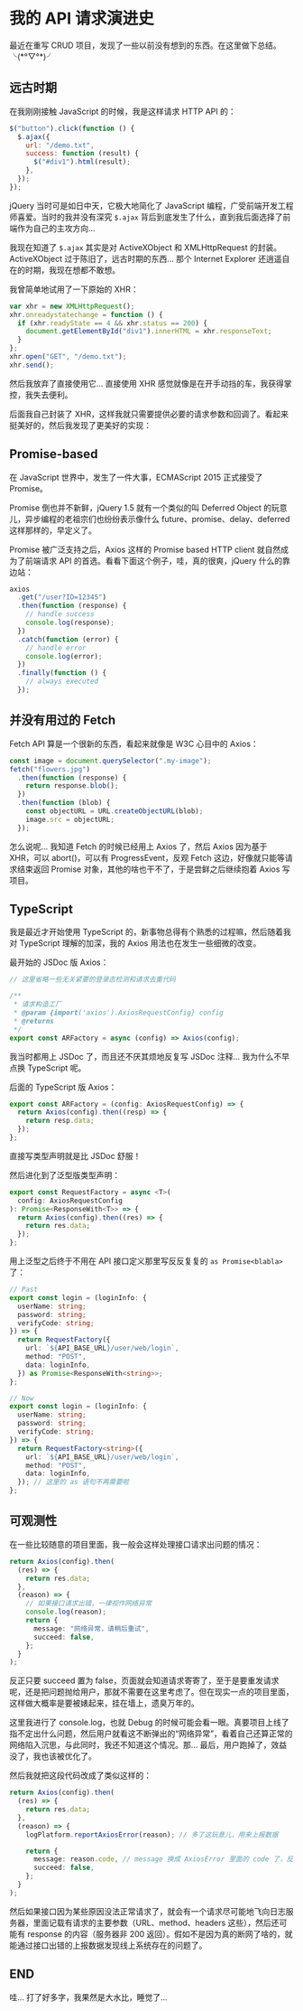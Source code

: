 # 我的 API 请求演进史

最近在重写 CRUD 项目，发现了一些以前没有想到的东西。在这里做下总结。╰(\*°▽°\*)╯

## 远古时期

在我刚刚接触 JavaScript 的时候，我是这样请求 HTTP API 的：

```js
$("button").click(function () {
  $.ajax({
    url: "/demo.txt",
    success: function (result) {
      $("#div1").html(result);
    },
  });
});
```

jQuery 当时可是如日中天，它极大地简化了 JavaScript 编程，广受前端开发工程师喜爱。当时的我并没有深究 `$.ajax` 背后到底发生了什么，直到我后面选择了前端作为自己的主攻方向...

我现在知道了 `$.ajax` 其实是对 ActiveXObject 和 XMLHttpRequest 的封装。ActiveXObject 过于陈旧了，远古时期的东西... 那个 Internet Explorer 还逍遥自在的时期，我现在想都不敢想。

我曾简单地试用了一下原始的 XHR：

```js
var xhr = new XMLHttpRequest();
xhr.onreadystatechange = function () {
  if (xhr.readyState == 4 && xhr.status == 200) {
    document.getElementById("div1").innerHTML = xhr.responseText;
  }
};
xhr.open("GET", "/demo.txt");
xhr.send();
```

然后我放弃了直接使用它... 直接使用 XHR 感觉就像是在开手动挡的车，我获得掌控，我失去便利。

后面我自己封装了 XHR，这样我就只需要提供必要的请求参数和回调了。看起来挺美好的，然后我发现了更美好的实现：

## Promise-based

在 JavaScript 世界中，发生了一件大事，ECMAScript 2015 正式接受了 Promise。

Promise 倒也并不新鲜，jQuery 1.5 就有一个类似的叫 Deferred Object 的玩意儿，异步编程的老祖宗们也纷纷表示像什么 future、promise、delay、deferred 这样那样的，早定义了。

Promise 被广泛支持之后，Axios 这样的 Promise based HTTP client 就自然成为了前端请求 API 的首选。看看下面这个例子，哇，真的很爽，jQuery 什么的靠边站：

```js
axios
  .get("/user?ID=12345")
  .then(function (response) {
    // handle success
    console.log(response);
  })
  .catch(function (error) {
    // handle error
    console.log(error);
  })
  .finally(function () {
    // always executed
  });
```

## 并没有用过的 Fetch

Fetch API 算是一个很新的东西，看起来就像是 W3C 心目中的 Axios：

```js
const image = document.querySelector(".my-image");
fetch("flowers.jpg")
  .then(function (response) {
    return response.blob();
  })
  .then(function (blob) {
    const objectURL = URL.createObjectURL(blob);
    image.src = objectURL;
  });
```

怎么说呢... 我知道 Fetch 的时候已经用上 Axios 了，然后 Axios 因为基于 XHR，可以 abort()，可以有 ProgressEvent，反观 Fetch 这边，好像就只能等请求结束返回 Promise 对象，其他的啥也干不了，于是尝鲜之后继续抱着 Axios 写项目。

## TypeScript

我是最近才开始使用 TypeScript 的，新事物总得有个熟悉的过程嘛，然后随着我对 TypeScript 理解的加深，我的 Axios 用法也在发生一些细微的改变。

最开始的 JSDoc 版 Axios：

```js
// 这里省略一些无关紧要的登录态检测和请求去重代码

/**
 * 请求构造工厂
 * @param {import('axios').AxiosRequestConfig} config
 * @returns
 */
export const ARFactory = async (config) => Axios(config);
```

我当时都用上 JSDoc 了，而且还不厌其烦地反复写 JSDoc 注释... 我为什么不早点换 TypeScript 呢。

后面的 TypeScript 版 Axios：

```ts
export const ARFactory = (config: AxiosRequestConfig) => {
  return Axios(config).then((resp) => {
    return resp.data;
  });
};
```

直接写类型声明就是比 JSDoc 舒服！

然后进化到了泛型版类型声明：

```ts
export const RequestFactory = async <T>(
  config: AxiosRequestConfig
): Promise<ResponseWith<T>> => {
  return Axios(config).then((res) => {
    return res.data;
  });
};
```

用上泛型之后终于不用在 API 接口定义那里写反反复复的 `as Promise<blabla>` 了：

```ts
// Past
export const login = (loginInfo: {
  userName: string;
  password: string;
  verifyCode: string;
}) => {
  return RequestFactory({
    url: `${API_BASE_URL}/user/web/login`,
    method: "POST",
    data: loginInfo,
  }) as Promise<ResponseWith<string>>;
};

// Now
export const login = (loginInfo: {
  userName: string;
  password: string;
  verifyCode: string;
}) => {
  return RequestFactory<string>({
    url: `${API_BASE_URL}/user/web/login`,
    method: "POST",
    data: loginInfo,
  }); // 这里的 as 语句不再需要啦
};
```

## 可观测性

在一些比较随意的项目里面，我一般会这样处理接口请求出问题的情况：

```ts
return Axios(config).then(
  (res) => {
    return res.data;
  },
  (reason) => {
    // 如果接口请求出错，一律视作网络异常
    console.log(reason);
    return {
      message: "网络异常，请稍后重试",
      succeed: false,
    };
  }
);
```

反正只要 succeed 置为 false，页面就会知道请求寄寄了，至于是要重发请求呢，还是把问题抛给用户，那就不需要在这里考虑了。但在现实一点的项目里面，这样做大概率是要被婊起来，挂在墙上，遗臭万年的。

这里我进行了 console.log，也就 Debug 的时候可能会看一眼。真要项目上线了指不定出什么问题，然后用户就看这不断弹出的“网络异常”，看着自己还算正常的网络陷入沉思，与此同时，我还不知道这个情况。那... 最后，用户跑掉了，效益没了，我也该被优化了。

然后我就把这段代码改成了类似这样的：

```ts
return Axios(config).then(
  (res) => {
    return res.data;
  },
  (reason) => {
    logPlatform.reportAxiosError(reason); // 多了这玩意儿，用来上报数据

    return {
      message: reason.code, // message 换成 AxiosError 里面的 code 了，反正用户只要看到爆红就知道不对劲了...
      succeed: false,
    };
  }
);
```

然后如果接口因为某些原因没法正常请求了，就会有一个请求尽可能地飞向日志服务器，里面记载有请求的主要参数（URL、method、headers 这些），然后还可能有 response 的内容（服务器非 200 返回）。假如不是因为真的断网了啥的，就能通过接口出错的上报数据发现线上系统存在的问题了。

## END

哇... 打了好多字，我果然是大水比，睡觉了...
